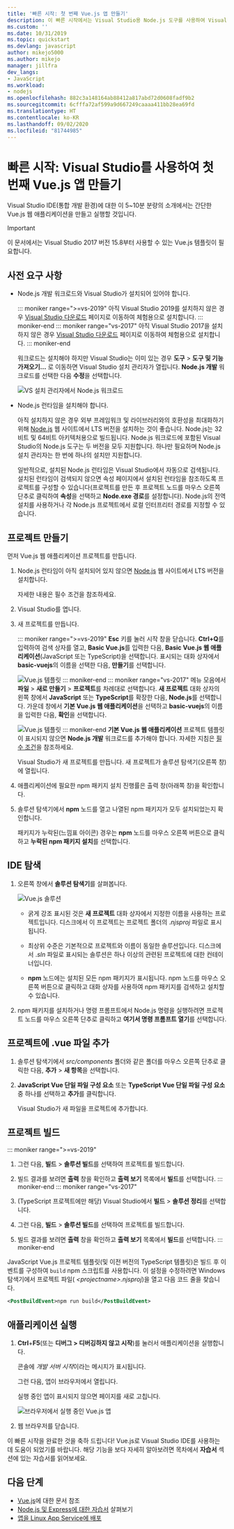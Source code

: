 ```yaml
---
title: '빠른 시작: 첫 번째 Vue.js 앱 만들기'
description: 이 빠른 시작에서는 Visual Studio용 Node.js 도구를 사용하여 Visual Studio에서 Vue.js 앱을 만듭니다.
ms.custom: ''
ms.date: 10/31/2019
ms.topic: quickstart
ms.devlang: javascript
author: mikejo5000
ms.author: mikejo
manager: jillfra
dev_langs:
- JavaScript
ms.workload:
- nodejs
ms.openlocfilehash: 882c3a148164ab88412a817abd72d0608fadf9b2
ms.sourcegitcommit: 6cfffa72af599a9d667249caaaa411bb28ea69fd
ms.translationtype: HT
ms.contentlocale: ko-KR
ms.lasthandoff: 09/02/2020
ms.locfileid: "81744985"
---
```

# <a name="quickstart-use-visual-studio-to-create-your-first-vuejs-app"></a>빠른 시작: Visual Studio를 사용하여 첫 번째 Vue.js 앱 만들기

Visual Studio IDE(통합 개발 환경)에 대한 이 5~10분 분량의 소개에서는 간단한 Vue.js 웹 애플리케이션을 만들고 실행할 것입니다.

> [!IMPORTANT]
> 이 문서에서는 Visual Studio 2017 버전 15.8부터 사용할 수 있는 Vue.js 템플릿이 필요합니다.

## <a name="prerequisites"></a>사전 요구 사항

* Node.js 개발 워크로드와 Visual Studio가 설치되어 있어야 합니다.

    ::: moniker range=">=vs-2019"
    아직 Visual Studio 2019를 설치하지 않은 경우 [Visual Studio 다운로드](https://visualstudio.microsoft.com/downloads/) 페이지로 이동하여 체험용으로 설치합니다.
    ::: moniker-end
    ::: moniker range="vs-2017"
    아직 Visual Studio 2017을 설치하지 않은 경우 [Visual Studio 다운로드](https://visualstudio.microsoft.com/downloads/) 페이지로 이동하여 체험용으로 설치합니다.
    ::: moniker-end

    워크로드는 설치해야 하지만 Visual Studio는 이미 있는 경우 **도구** > **도구 및 기능 가져오기...** 로 이동하면 Visual Studio 설치 관리자가 열립니다. **Node.js 개발** 워크로드를 선택한 다음 **수정**을 선택합니다.

    ![VS 설치 관리자에서 Node.js 워크로드](../ide/media/quickstart-nodejs-workload.png)

* Node.js 런타임을 설치해야 합니다.

    아직 설치하지 않은 경우 외부 프레임워크 및 라이브러리와의 호환성을 최대화하기 위해 [Node.js](https://nodejs.org/en/download/) 웹 사이트에서 LTS 버전을 설치하는 것이 좋습니다. Node.js는 32비트 및 64비트 아키텍처용으로 빌드됩니다. Node.js 워크로드에 포함된 Visual Studio의 Node.js 도구는 두 버전을 모두 지원합니다. 하나만 필요하며 Node.js 설치 관리자는 한 번에 하나의 설치만 지원합니다.
    
    일반적으로, 설치된 Node.js 런타임은 Visual Studio에서 자동으로 검색됩니다. 설치된 런타임이 검색되지 않으면 속성 페이지에서 설치된 런타임을 참조하도록 프로젝트를 구성할 수 있습니다(프로젝트를 만든 후 프로젝트 노드를 마우스 오른쪽 단추로 클릭하여 **속성**을 선택하고 **Node.exe 경로**를 설정합니다). Node.js의 전역 설치를 사용하거나 각 Node.js 프로젝트에서 로컬 인터프리터 경로를 지정할 수 있습니다. 

## <a name="create-a-project"></a>프로젝트 만들기

먼저 Vue.js 웹 애플리케이션 프로젝트를 만듭니다.

1. Node.js 런타임이 아직 설치되어 있지 않으면 [Node.js](https://nodejs.org/en/download/) 웹 사이트에서 LTS 버전을 설치합니다.

    자세한 내용은 필수 조건을 참조하세요.

1. Visual Studio를 엽니다.

1. 새 프로젝트를 만듭니다.

    ::: moniker range=">=vs-2019"
    **Esc** 키를 눌러 시작 창을 닫습니다. **Ctrl+Q**를 입력하여 검색 상자를 열고, **Basic Vue.js**를 입력한 다음, **Basic Vue.js 웹 애플리케이션**(JavaScript 또는 TypeScript)을 선택합니다. 표시되는 대화 상자에서 **basic-vuejs**의 이름을 선택한 다음, **만들기**를 선택합니다.

    ![Vue.js 템플릿](../javascript/media/vs-2019/vuejs-template.png)
    ::: moniker-end
    ::: moniker range="vs-2017"
    메뉴 모음에서 **파일** > **새로 만들기** > **프로젝트**를 차례대로 선택합니다. **새 프로젝트** 대화 상자의 왼쪽 창에서 **JavaScript** 또는 **TypeScript**를 확장한 다음, **Node.js**를 선택합니다. 가운데 창에서 **기본 Vue.js 웹 애플리케이션**을 선택하고 **basic-vuejs**의 이름을 입력한 다음, **확인**을 선택합니다.

    ![Vue.js 템플릿](../javascript/media/vuejs-template.png)
    ::: moniker-end
    **기본 Vue.js 웹 애플리케이션** 프로젝트 템플릿이 표시되지 않으면 **Node.js 개발** 워크로드를 추가해야 합니다. 자세한 지침은 [필수 조건](#prerequisites)을 참조하세요.

    Visual Studio가 새 프로젝트를 만듭니다. 새 프로젝트가 솔루션 탐색기(오른쪽 창)에 열립니다.

1. 애플리케이션에 필요한 npm 패키지 설치 진행률은 출력 창(아래쪽 창)을 확인합니다.

1. 솔루션 탐색기에서 **npm** 노드를 열고 나열된 npm 패키지가 모두 설치되었는지 확인합니다.

    패키지가 누락된(느낌표 아이콘) 경우는 **npm** 노드를 마우스 오른쪽 버튼으로 클릭하고 **누락된 npm 패키지 설치**를 선택합니다.

## <a name="explore-the-ide"></a>IDE 탐색

1. 오른쪽 창에서 **솔루션 탐색기**를 살펴봅니다.

     ![Vue.js 솔루션](../javascript/media/vuejs-solution.png)

   - 굵게 강조 표시된 것은 **새 프로젝트** 대화 상자에서 지정한 이름을 사용하는 프로젝트입니다. 디스크에서 이 프로젝트는 프로젝트 폴더의 .*njsproj* 파일로 표시됩니다.

   - 최상위 수준은 기본적으로 프로젝트와 이름이 동일한 솔루션입니다. 디스크에서 .*sln* 파일로 표시되는 솔루션은 하나 이상의 관련된 프로젝트에 대한 컨테이너입니다.

   - **npm** 노드에는 설치된 모든 npm 패키지가 표시됩니다. npm 노드를 마우스 오른쪽 버튼으로 클릭하고 대화 상자를 사용하여 npm 패키지를 검색하고 설치할 수 있습니다.

2. npm 패키지를 설치하거나 명령 프롬프트에서 Node.js 명령을 실행하려면 프로젝트 노드를 마우스 오른쪽 단추로 클릭하고 **여기서 명령 프롬프트 열기**를 선택합니다.

## <a name="add-a-vue-file-to-the-project"></a>프로젝트에 .vue 파일 추가

1. 솔루션 탐색기에서 *src/components* 폴더와 같은 폴더를 마우스 오른쪽 단추로 클릭한 다음, **추가** > **새 항목**을 선택합니다.

1. **JavaScript Vue 단일 파일 구성 요소** 또는 **TypeScript Vue 단일 파일 구성 요소** 중 하나를 선택하고 **추가**를 클릭합니다.

    Visual Studio가 새 파일을 프로젝트에 추가합니다.

## <a name="build-the-project"></a>프로젝트 빌드

::: moniker range=">=vs-2019"
1. 그런 다음, **빌드** > **솔루션 빌드**를 선택하여 프로젝트를 빌드합니다.

1. 빌드 결과를 보려면 **출력** 창을 확인하고 **출력 보기** 목록에서 **빌드**를 선택합니다.
::: moniker-end
::: moniker range="vs-2017"
1. (TypeScript 프로젝트에만 해당) Visual Studio에서 **빌드** > **솔루션 정리**를 선택합니다.

1. 그런 다음, **빌드** > **솔루션 빌드**를 선택하여 프로젝트를 빌드합니다.

1. 빌드 결과를 보려면 **출력** 창을 확인하고 **출력 보기** 목록에서 **빌드**를 선택합니다.
::: moniker-end

JavaScript Vue.js 프로젝트 템플릿(및 이전 버전의 TypeScript 템플릿)은 빌드 후 이벤트를 구성하여 `build` npm 스크립트를 사용합니다. 이 설정을 수정하려면 Windows 탐색기에서 프로젝트 파일( *\<projectname\>.njsproj*)을 열고 다음 코드 줄을 찾습니다.

```xml
<PostBuildEvent>npm run build</PostBuildEvent>
```

## <a name="run-the-application"></a>애플리케이션 실행

1. **Ctrl**+**F5**(또는 **디버그 &gt; 디버깅하지 않고 시작**)를 눌러서 애플리케이션을 실행합니다.

   콘솔에 *개발 서버 시작*이라는 메시지가 표시됩니다.

   그런 다음, 앱이 브라우저에서 열립니다.
   
   실행 중인 앱이 표시되지 않으면 페이지를 새로 고칩니다.

   ![브라우저에서 실행 중인 Vue.js 앱](../javascript/media/vuejs-running-app.png)

1. 웹 브라우저를 닫습니다.

이 빠른 시작을 완료한 것을 축하 드립니다! Vue.js로 Visual Studio IDE를 사용하는 데 도움이 되었기를 바랍니다. 해당 기능을 보다 자세히 알아보려면 목차에서 **자습서** 섹션에 있는 자습서를 읽어보세요.

## <a name="next-steps"></a>다음 단계

- [Vue.js](create-application-with-vuejs.md)에 대한 문서 참조
- [Node.js 및 Express에 대한 자습서](tutorial-nodejs.md) 살펴보기
- [앱을 Linux App Service에 배포](../javascript/publish-nodejs-app-azure.md)